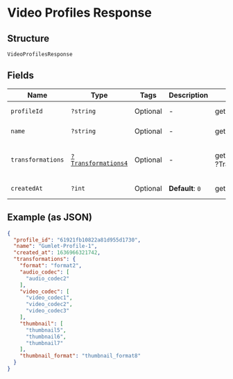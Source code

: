 
# Video Profiles Response

## Structure

`VideoProfilesResponse`

## Fields

| Name | Type | Tags | Description | Getter | Setter |
|  --- | --- | --- | --- | --- | --- |
| `profileId` | `?string` | Optional | - | getProfileId(): ?string | setProfileId(?string profileId): void |
| `name` | `?string` | Optional | - | getName(): ?string | setName(?string name): void |
| `transformations` | [`?Transformations4`](../../doc/models/transformations-4.md) | Optional | - | getTransformations(): ?Transformations4 | setTransformations(?Transformations4 transformations): void |
| `createdAt` | `?int` | Optional | **Default**: `0` | getCreatedAt(): ?int | setCreatedAt(?int createdAt): void |

## Example (as JSON)

```json
{
  "profile_id": "61921fb10822a81d955d1730",
  "name": "Gumlet-Profile-1",
  "created_at": 1636966321742,
  "transformations": {
    "format": "format2",
    "audio_codec": [
      "audio_codec2"
    ],
    "video_codec": [
      "video_codec1",
      "video_codec2",
      "video_codec3"
    ],
    "thumbnail": [
      "thumbnail5",
      "thumbnail6",
      "thumbnail7"
    ],
    "thumbnail_format": "thumbnail_format8"
  }
}
```

